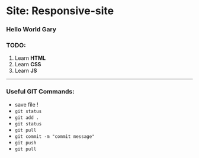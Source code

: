 # Site: Responsive-site

### Hello World Gary

### TODO:
1. Learn **HTML**
2. Learn **CSS**
3. Learn **JS**
----
### Useful GIT Commands:
- save file !
- `git status`
- `git add .`
- `git status`
- `git pull`
- `git commit -m "commit message"`
- `git push`
- `git pull` 